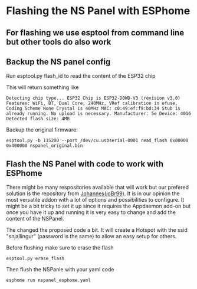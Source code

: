 # Flashing the NS Panel with ESPhome

## For flashing we use esptool from command line but other tools do also work

## Backup the NS panel config

Run esptool.py flash_id to read the content of the ESP32 chip

This will return something like

``
Detecting chip type... ESP32
Chip is ESP32-D0WD-V3 (revision v3.0)
Features: WiFi, BT, Dual Core, 240MHz, VRef calibration in efuse, Coding Scheme None
Crystal is 40MHz
MAC: c0:49:ef:f9:bd:34
Stub is already running. No upload is necessary.
Manufacturer: 5e
Device: 4016
Detected flash size: 4MB
``

Backup the original firmware:

``
esptool.py -b 115200 --port /dev/cu.usbserial-0001 read_flash 0x00000 0x400000 nspanel_original.bin
``

## Flash the NS Panel with code to work with ESPhome

There might be many respositories available that will work but our prefered solution is the repository from [Johannes(joBr99)](https://github.com/joBr99/nspanel-lovelace-ui).
It is in our opinion the most versatile addon with a lot of options and possibilities to configure. It might be a bit tricky to set it up since it requires the Appdaemon add-on but once you have it up and running it is very easy to change and add the content of the NSPanel.

The changed the proposed code a bit. It will create a Hotspot with the ssid "snjallingur" (password is the same) to allow an easy setup for others.

Before flushing make sure to erase the flash

``
esptool.py erase_flash
``

Then flush the NSPanle with your yaml code

``
esphome run nspanel_esphome.yaml
``
